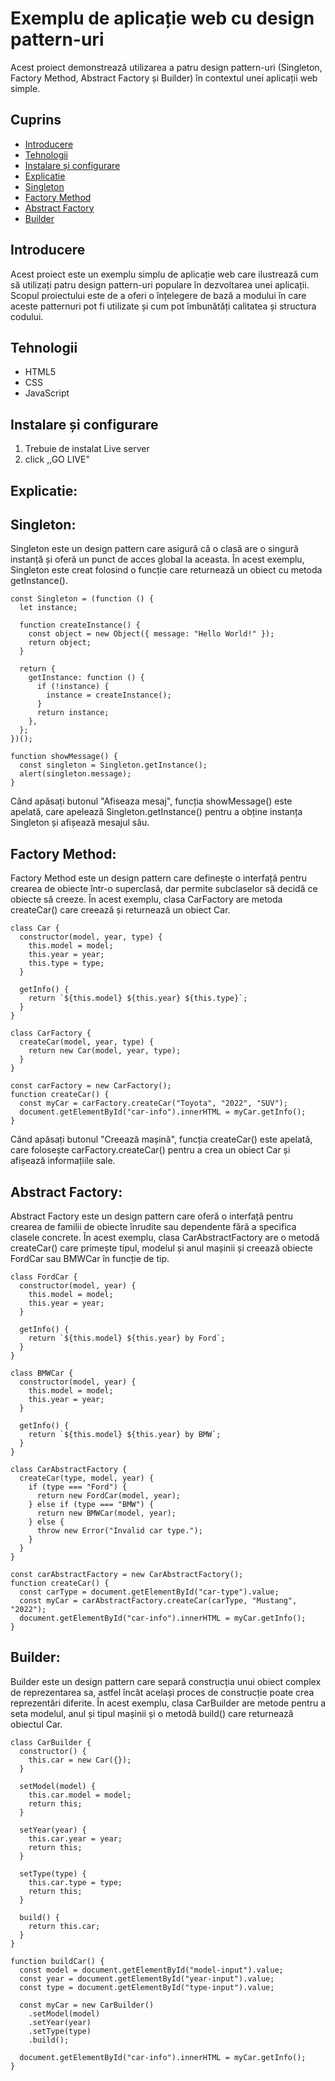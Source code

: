 # Exemplu de aplicație web cu design pattern-uri

Acest proiect demonstrează utilizarea a patru design pattern-uri (Singleton, Factory Method, Abstract Factory și Builder) în contextul unei aplicații web simple.

## Cuprins

- [Introducere](#introducere)
- [Tehnologii](#tehnologii)
- [Instalare și configurare](#instalare-și-configurare)
- [Explicatie](#explicatie)
- [Singleton](#singleton)
- [Factory Method](#factory-method)
- [Abstract Factory](#abstract-factory)
- [Builder](#builder)


## Introducere

Acest proiect este un exemplu simplu de aplicație web care ilustrează cum să utilizați patru design pattern-uri populare în dezvoltarea unei aplicații. Scopul proiectului este de a oferi o înțelegere de bază a modului în care aceste patternuri pot fi utilizate și cum pot îmbunătăți calitatea și structura codului.

## Tehnologii

- HTML5
- CSS
- JavaScript

## Instalare și configurare
1. Trebuie de instalat Live server
2. click ,,GO LIVE"

## Explicatie:
## Singleton:
Singleton este un design pattern care asigură că o clasă are o singură instanță și oferă un punct de acces global la aceasta. În acest exemplu, Singleton este creat folosind o funcție care returnează un obiect cu metoda getInstance().
```
const Singleton = (function () {
  let instance;

  function createInstance() {
    const object = new Object({ message: "Hello World!" });
    return object;
  }

  return {
    getInstance: function () {
      if (!instance) {
        instance = createInstance();
      }
      return instance;
    },
  };
})();

function showMessage() {
  const singleton = Singleton.getInstance();
  alert(singleton.message);
}
```
Când apăsați butonul "Afiseaza mesaj", funcția showMessage() este apelată, care apelează Singleton.getInstance() pentru a obține instanța Singleton și afișează mesajul său.

## Factory Method:
Factory Method este un design pattern care definește o interfață pentru crearea de obiecte într-o superclasă, dar permite subclaselor să decidă ce obiecte să creeze. În acest exemplu, clasa CarFactory are metoda createCar() care creează și returnează un obiect Car.
```
class Car {
  constructor(model, year, type) {
    this.model = model;
    this.year = year;
    this.type = type;
  }

  getInfo() {
    return `${this.model} ${this.year} ${this.type}`;
  }
}

class CarFactory {
  createCar(model, year, type) {
    return new Car(model, year, type);
  }
}

const carFactory = new CarFactory();
function createCar() {
  const myCar = carFactory.createCar("Toyota", "2022", "SUV");
  document.getElementById("car-info").innerHTML = myCar.getInfo();
}
```
Când apăsați butonul "Creează mașină", funcția createCar() este apelată, care folosește carFactory.createCar() pentru a crea un obiect Car și afișează informațiile sale.

## Abstract Factory:
Abstract Factory este un design pattern care oferă o interfață pentru crearea de familii de obiecte înrudite sau dependente fără a specifica clasele concrete. În acest exemplu, clasa CarAbstractFactory are o metodă createCar() care primește tipul, modelul și anul mașinii și creează obiecte FordCar sau BMWCar în funcție de tip.
```
class FordCar {
  constructor(model, year) {
    this.model = model;
    this.year = year;
  }

  getInfo() {
    return `${this.model} ${this.year} by Ford`;
  }
}

class BMWCar {
  constructor(model, year) {
    this.model = model;
    this.year = year;
  }

  getInfo() {
    return `${this.model} ${this.year} by BMW`;
  }
}

class CarAbstractFactory {
  createCar(type, model, year) {
    if (type === "Ford") {
      return new FordCar(model, year);
    } else if (type === "BMW") {
      return new BMWCar(model, year);
    } else {
      throw new Error("Invalid car type.");
    }
  }
}

const carAbstractFactory = new CarAbstractFactory();
function createCar() {
  const carType = document.getElementById("car-type").value;
  const myCar = carAbstractFactory.createCar(carType, "Mustang", "2022");
  document.getElementById("car-info").innerHTML = myCar.getInfo();
}
```
## Builder:
Builder este un design pattern care separă construcția unui obiect complex de reprezentarea sa, astfel încât același proces de construcție poate crea reprezentări diferite. În acest exemplu, clasa CarBuilder are metode pentru a seta modelul, anul și tipul mașinii și o metodă build() care returnează obiectul Car.
```
class CarBuilder {
  constructor() {
    this.car = new Car({});
  }

  setModel(model) {
    this.car.model = model;
    return this;
  }

  setYear(year) {
    this.car.year = year;
    return this;
  }

  setType(type) {
    this.car.type = type;
    return this;
  }

  build() {
    return this.car;
  }
}

function buildCar() {
  const model = document.getElementById("model-input").value;
  const year = document.getElementById("year-input").value;
  const type = document.getElementById("type-input").value;

  const myCar = new CarBuilder()
    .setModel(model)
    .setYear(year)
    .setType(type)
    .build();

  document.getElementById("car-info").innerHTML = myCar.getInfo();
}
```